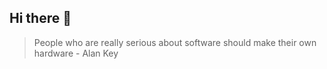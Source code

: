 ## Hi there 👋
> People who are really serious about software should make their own hardware - Alan Key
